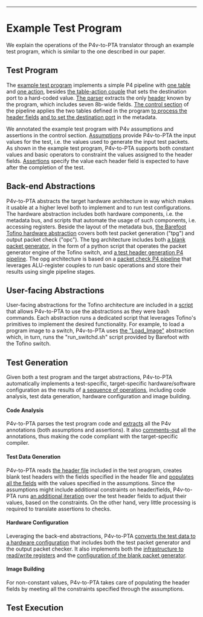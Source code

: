 ***
# Example Test Program

We explain the operations of the P4v-to-PTA translator through an example test program, which is similar to the one described in our paper.

## Test Program

The [example test program](put_example_code/data-plane/put.p4) implements a simple P4 pipeline with [one table](put_example_code/data-plane/put.p4#L46) and [one action](put_example_code/data-plane/put.p4#L38), besides [the table-action couple](put_example_code/data-plane/put.p4#L22-L32) that sets the destination port to a hard-coded value.
[The parser](put_example_code/data-plane/put.p4#L16-L19) extracts the only [header](put_example_code/data-plane/include/headers.p4) known by the program, which includes seven 8b-wide fields.
[The control section](put_example_code/data-plane/put.p4#L54) of the pipeline applies the two tables defined in the program [to process the header fields](put_example_code/data-plane/put.p4#L60) [and to set the destination port](put_example_code/data-plane/put.p4#L68) in the metadata.

We annotated the example test program with P4v assumptions and assertions in the control section.
[Assumptions](put_example_code/data-plane/put.p4#L55-L59) provide P4v-to-PTA the input values for the test, i.e. the values used to generate the input test packets. As shown in the example test program, P4v-to-PTA supports both constant values and basic operators to constraint the values assigned to the header fields.
[Assertions](put_example_code/data-plane/put.p4#L61-L65) specify the value each header field is expected to have after the completion of the test.

## Back-end Abstractions

P4v-to-PTA abstracts the target hardware architecture in way which makes it usable at a higher level both to implement and to run test configurations.
The hardware abstraction includes both hardware components, i.e. the metadata bus, and scripts that automate the usage of such components, i.e. accessing registers.
Beside the layout of the metadata bus, [the Barefoot Tofino hardware abstraction](../p4v-to-dpv/templates) covers both test packet generation ("tpg") and output packet check ("opc").
The tpg architecture includes both [a blank packet generator](../p4v-to-dpv/templates/tpg_pktgen.py.tpt), in the form of a python script that operates the packet generator engine of the Tofino switch, and [a test header generation P4 pipeline](../p4v-to-dpv/templates/tpg.p4.tpt). The opg architecture is based on a [packet check P4 pipeline](../p4v-to-dpv/templates/opc.p4.tpt) that leverages ALU-register couples to run basic operations and store their results using single pipeline stages.

## User-facing Abstractions

User-facing abstractions for the Tofino architecture are included in a [script](../scripts/settings.sh) that allows P4v-to-PTA to use the abstractions as they were bash commands. Each abstraction runs a dedicated script that leverages Tofino's primitives to implement the desired functionality.
For example, to load a program image to a switch, P4v-to-PTA uses [the "Load_Image"](../scripts/settings.sh#L15-L16) abstraction which, in turn, runs the "run_switchd.sh" script provided by Barefoot with the Tofino switch.

## Test Generation

Given both a test program and the target abstractions, P4v-to-PTA automatically implements a test-specific, target-specific hardware/software configuration as the results of [a sequence of operations](../p4v-to-dpv/scripts/p4v-to-dpv.py), including code analysis, test data generation, hardware configuration and image building.

#### Code Analysis

P4v-to-PTA parses the test program code and [extracts](../p4v-to-dpv/scripts/library.py#L48) all the P4v annotations (both assumptions and assertions).
It also [comments-out](../p4v-to-dpv/scripts/p4v-to-dpv.py#L23) all the annotations, thus making the code compliant with the target-specific compiler.

#### Test Data Generation

P4v-to-PTA reads [the header file](put_example_code/data-plane/include/headers.p4) included in the test program, creates blank test headers with the fields specified in the header file and [populates all the fields](../p4v-to-dpv/scripts/library.py#L337) with the values specified in the assumptions.
Since the assumptions might include additional constraints on header/fields, P4v-to-PTA runs [an additional iteration](../p4v-to-dpv/scripts/library.py#L437) over the test header fields to adjust their values, based on the constraints.
On the other hand, very little processing is required to translate assertions to checks.

#### Hardware Configuration

Leveraging the back-end abstractions, P4v-to-PTA [converts the test data to a hardware configuration](../p4v-to-dpv/scripts/library.py#L1013) that includes both the test packet generator and the output packet checker. It also implements both the [infrastructure to read/write registers](../p4v-to-dpv/scripts/library.py#L1053) and the [configuration of the blank packet generator](../p4v-to-dpv/scripts/library.py#L541).

#### Image Building

For non-constant values, P4v-to-PTA takes care of populating the header fields by meeting all the constraints specified through the assumptions.

## Test Execution
